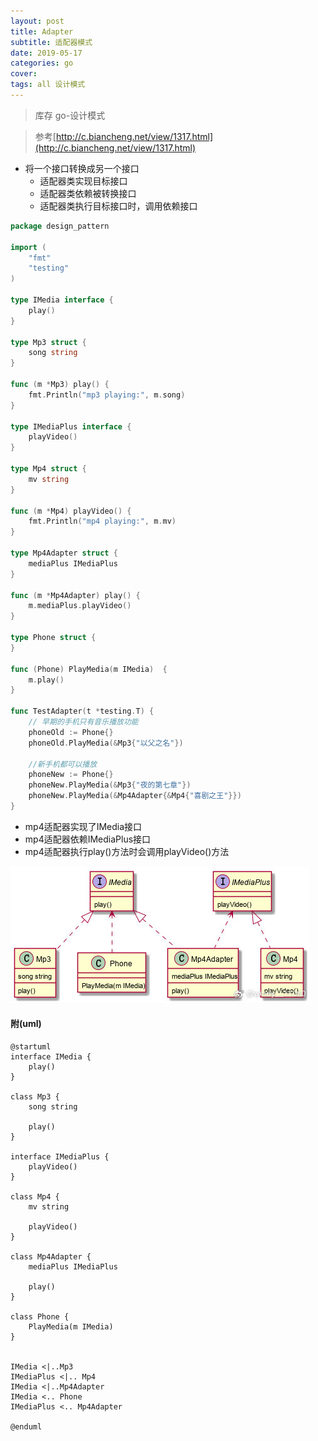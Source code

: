 ```yaml
---
layout: post
title: Adapter
subtitle: 适配器模式
date: 2019-05-17
categories: go
cover: 
tags: all 设计模式
---
```


> 库存 go-设计模式

> 参考[http://c.biancheng.net/view/1317.html](http://c.biancheng.net/view/1317.html)

- 将一个接口转换成另一个接口
	- 适配器类实现目标接口
	- 适配器类依赖被转换接口
	- 适配器类执行目标接口时，调用依赖接口 

```go
package design_pattern

import (
	"fmt"
	"testing"
)

type IMedia interface {
	play()
}

type Mp3 struct {
	song string
}

func (m *Mp3) play() {
	fmt.Println("mp3 playing:", m.song)
}

type IMediaPlus interface {
	playVideo()
}

type Mp4 struct {
	mv string
}

func (m *Mp4) playVideo() {
	fmt.Println("mp4 playing:", m.mv)
}

type Mp4Adapter struct {
	mediaPlus IMediaPlus
}

func (m *Mp4Adapter) play() {
	m.mediaPlus.playVideo()
}

type Phone struct {
}

func (Phone) PlayMedia(m IMedia)  {
	m.play()
}

func TestAdapter(t *testing.T) {
	// 早期的手机只有音乐播放功能
	phoneOld := Phone{}
	phoneOld.PlayMedia(&Mp3{"以父之名"})

	//新手机都可以播放
	phoneNew := Phone{}
	phoneNew.PlayMedia(&Mp3{"夜的第七章"})
	phoneNew.PlayMedia(&Mp4Adapter{&Mp4{"喜剧之王"}})
}
```

- mp4适配器实现了IMedia接口
- mp4适配器依赖IMediaPlus接口
- mp4适配器执行play()方法时会调用playVideo()方法

<img src="/img/adapter1.jpg">

#### 附(uml)
```
@startuml
interface IMedia {
	play()
}

class Mp3 {
	song string

    play()
}

interface IMediaPlus {
	playVideo()
}

class Mp4 {
	mv string

	playVideo()
}

class Mp4Adapter {
	mediaPlus IMediaPlus

    play()
}

class Phone {
    PlayMedia(m IMedia)
}


IMedia <|..Mp3
IMediaPlus <|.. Mp4
IMedia <|..Mp4Adapter
IMedia <.. Phone
IMediaPlus <.. Mp4Adapter

@enduml
```


